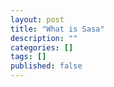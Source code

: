 ```yaml
---
layout: post
title: "What is Sasa"
description: ""
categories: []
tags: []
published: false
---
```

<!--break-->
